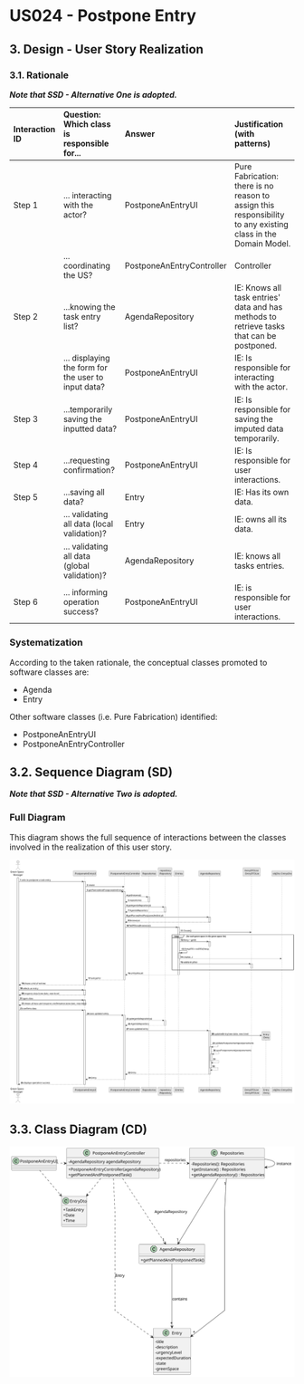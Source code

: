 # US024 - Postpone Entry

## 3. Design - User Story Realization

### 3.1. Rationale

_**Note that SSD - Alternative One is adopted.**_

| Interaction ID | Question: Which class is responsible for...          | Answer                    | Justification (with patterns)                                                                                 |
|:---------------|:-----------------------------------------------------|:--------------------------|:--------------------------------------------------------------------------------------------------------------|
| Step 1         | 	... interacting with the actor?                     | PostponeAnEntryUI         | Pure Fabrication: there is no reason to assign this responsibility to any existing class in the Domain Model. |
| 	              | 	... coordinating the US?                            | PostponeAnEntryController | Controller                                                                                                    |
| Step 2         | ...knowing the task entry list?                      | AgendaRepository          | IE: Knows all task entries' data and has methods to retrieve tasks that can be postponed.                     |
| 	              | ... displaying the form for the user to input data?  | PostponeAnEntryUI            | IE: Is responsible for interacting with the actor.                                                            | 
| Step 3 	       | 	...temporarily saving the inputted data?            | PostponeAnEntryUI            | IE: Is responsible for saving the imputed data temporarily.                                                   |
| Step 4         | 	...requesting confirmation?                         | PostponeAnEntryUI            | IE: Is responsible for user interactions.                                                                     |
| Step 5		  	    | ...saving all data?                                  | Entry                     | IE: Has its own data.                                                                                         |
| 			  	         | 	... validating all data (local validation)?         | Entry                     | IE: owns all its data.                                                                                        |
| 			  	         | 	... validating all data (global validation)?        | AgendaRepository          | IE: knows all tasks entries.                                                                                  |
| Step 6  		     | 	... informing operation success?                    | PostponeAnEntryUI         | IE: is responsible for user interactions.                                                                     |

### Systematization ##

According to the taken rationale, the conceptual classes promoted to software classes are:


* Agenda
* Entry

Other software classes (i.e. Pure Fabrication) identified:

* PostponeAnEntryUI
* PostponeAnEntryController
## 3.2. Sequence Diagram (SD)

_**Note that SSD - Alternative Two is adopted.**_

### Full Diagram

This diagram shows the full sequence of interactions between the classes involved in the realization of this user story.

![Sequence Diagram - Full](svg/us024-sequence-diagram-full-0.svg)

## 3.3. Class Diagram (CD)

![Class Diagram](svg/us024-class-diagram-0.svg)